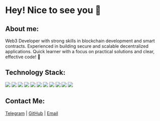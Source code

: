 # Hey! Nice to see you 👋

## About me:

Web3 Developer with strong skills in blockchain development and smart contracts. Experienced in building secure and scalable decentralized applications. Quick learner with a focus on practical solutions and clear, effective code! 🤝

## Technology Stack:

![](https://img.shields.io/badge/Ethereum-blue?style=for-the-badge&logo=ethereum&logoColor=white)
![](https://img.shields.io/badge/Solidity-red?style=for-the-badge&logo=solidity&logoColor=white)
![](https://img.shields.io/badge/html5-E34F26?style=for-the-badge&logo=html5&logoColor=black)
![](https://img.shields.io/badge/sass-CC6699?style=for-the-badge&logo=sass&logoColor=black)
![](https://img.shields.io/badge/tailwind-38B2AC?style=for-the-badge&logo=tailwind-css&logoColor=black)
![](https://img.shields.io/badge/JavaScript-F7DF1E?style=for-the-badge&logo=javascript&logoColor=black)
![](https://img.shields.io/badge/TypeScript-3178C6?style=for-the-badge&logo=typescript&logoColor=black)
![](https://img.shields.io/badge/Node.js-red?style=for-the-badge&logo=node.js&logoColor=white)
![](https://img.shields.io/badge/React-61DAFB?style=for-the-badge&logo=react&logoColor=black)
![](https://img.shields.io/badge/redux-764ABC?style=for-the-badge&logo=redux&logoColor=black)
![](https://img.shields.io/badge/git-F05032?style=for-the-badge&logo=git&logoColor=black)

## Contact Me:

[Telegram](https://t.me/nahirniy) | [GitHub](https://github.com/nahirniy) | [Email](mailto:nahirniyy@gmail.com)
